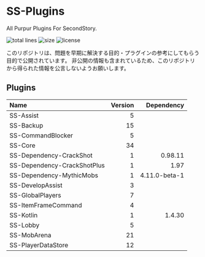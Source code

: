 # SS-Plugins
All Purpur Plugins For SecondStory.

![total lines](https://img.shields.io/tokei/lines/github/SecondStoryServer/SS-Plugins) ![size](https://img.shields.io/github/repo-size/SecondStoryServer/SS-Plugins?label=size) ![license](https://img.shields.io/github/license/SecondStoryServer/SS-Plugins)

このリポジトリは、問題を早期に解決する目的・プラグインの参考にしてもらう目的で公開されています。
非公開の情報も含まれているため、このリポジトリから得られた情報を公言しないようお願いします。

## Plugins

<!-- Generate Versions -->
| Name | Version | Dependency |
|:-----|--------:|-----------:|
| SS-Assist | 5 |  |
| SS-Backup | 15 |  |
| SS-CommandBlocker | 5 |  |
| SS-Core | 34 |  |
| SS-Dependency-CrackShot | 1 | 0.98.11 |
| SS-Dependency-CrackShotPlus | 1 | 1.97 |
| SS-Dependency-MythicMobs | 1 | 4.11.0-beta-1 |
| SS-DevelopAssist | 3 |  |
| SS-GlobalPlayers | 7 |  |
| SS-ItemFrameCommand | 4 |  |
| SS-Kotlin | 1 | 1.4.30 |
| SS-Lobby | 5 |  |
| SS-MobArena | 21 |  |
| SS-PlayerDataStore | 12 |  |
<!-- Generate Versions -->
